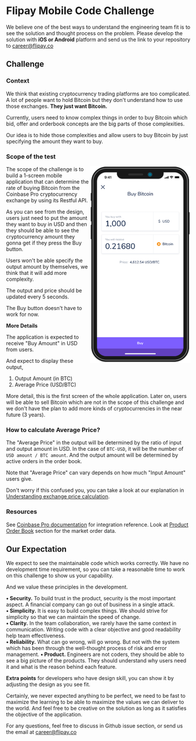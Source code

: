 # Flipay Mobile Code Challenge

We believe one of the best ways to understand the engineering team fit is to see the solution and thought process on the problem. Please develop the solution with **iOS or Android** platform and send us the link to your repository to career@flipay.co

## Challenge

### Context

We think that existing cryptocurrency trading platforms are too complicated. A lot of people want to hold Bitcoin but they don't understand how to use those exchanges. **They just want Bitcoin.**

Currently, users need to know complex things in order to buy Bitcoin which bid, offer and orderbook concepts are the big parts of those complexities.  

Our idea is to hide those complexities and allow users to buy Bitcoin by just specifying the amount they want to buy.

### Scope of the test

<img align="right" width="275" height="537" src="./images/mobile-mockup-screen.png">

The scope of the challenge is to build a 1-screen mobile application that can determine the rate of buying Bitcoin from the Coinbase Pro cryptocurrency exchange by using its Restful API.

As you can see from the design, users just need to put the amount they want to buy in USD and then they should be able to see the cryptocurrency amount they gonna get if they press the Buy button.

Users won't be able specify the output amount by themselves, we think that it will add more complexity. 

The output and price should be updated every 5 seconds.

The Buy button doesn't have to work for now.

**More Details**

The application is expected to receive "Buy Amount" in USD from users.  

And expect to display these output,

1. Output Amount (in BTC)
2. Average Price (USD/BTC)

More detail, this is the first screen of the whole application. Later on, users will be able to sell Bitcoin which are not in the scope of this challenge and we don't have the plan to add more kinds of cryptocurrencies in the near future (3 years). 

### How to calculate Average Price?

The "Average Price" in the output will be determined by the ratio of input and output amount in USD. In the case of `BTC-USD`, it will be the number of `USD amount / BTC amount`. And the output amount will be determined by active orders in the order book.

Note that "Average Price" can vary depends on how much "Input Amount" users give.

Don't worry if this confused you, you can take a look at our explanation in [Understanding exchange price calculation](./docs/understanding-exchange-price.md).

### Resources

See [Coinbase Pro documentation](https://docs.pro.coinbase.com) for integration reference. Look at [Product Order Book](https://docs.pro.coinbase.com/#get-product-order-book) section for the market order data.

## Our Expectation

We expect to see the maintainable code which works correctly. We have no development time requirement, so you can take a reasonable time to work on this challenge to show us your capability.

And we value these principles in the development.

**• Security.** To build trust in the product, security is the most important aspect. A financial company can go out of business in a single attack.  
**• Simplicity.** It is easy to build complex things. We should strive for simplicity so that we can maintain the speed of change.  
**• Clarity.** In the team collaboration, we rarely have the same context in communication. Writing code with a clear objective and good readability help team effectiveness.  
**• Reliability.** What can go wrong, will go wrong. But not with the system which has been through the well-thought process of risk and error management.
**• Product.** Engineers are not coders, they should be able to see a big picture of the products. They should understand why users need it and what is the reason behind each feature.

**Extra points** for developers who have design skill, you can show it by adjusting the design as you see fit.  

Certainly, we never expected anything to be perfect, we need to be fast to maximize the learning to be able to maximize the values we can deliver to the world. And feel free to be creative on the solution as long as it satisfies the objective of the application.

For any questions, feel free to discuss in Github issue section, or send us the email at career@flipay.co
